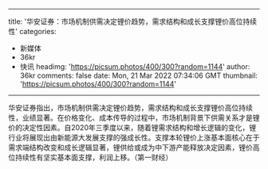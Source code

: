 
---
title: '华安证券：市场机制供需决定锂价趋势，需求结构和成长支撑锂价高位持续性'
categories: 
 - 新媒体
 - 36kr
 - 快讯
headimg: 'https://picsum.photos/400/300?random=1144'
author: 36kr
comments: false
date: Mon, 21 Mar 2022 07:34:06 GMT
thumbnail: 'https://picsum.photos/400/300?random=1144'
---

<div>   
华安证券指出，市场机制供需决定锂价趋势，需求结构和成长支撑锂价高位持续性，业绩显著。在价格变化、成本传导的过程中，市场机制背景下供需关系才是锂价的决定性因素。自2020年三季度以来，随着锂需求结构和增长逻辑的变化，锂行业将展现出由新能源大发展支撑的强成长性。支撑本轮锂价上涨基本面核心在于需求端结构改变和成长逻辑显著，锂供给或成为中下游产能释放决定因素，锂价高位持续性有坚实基本面支撑，利润上移。（第一财经）  
</div>
            